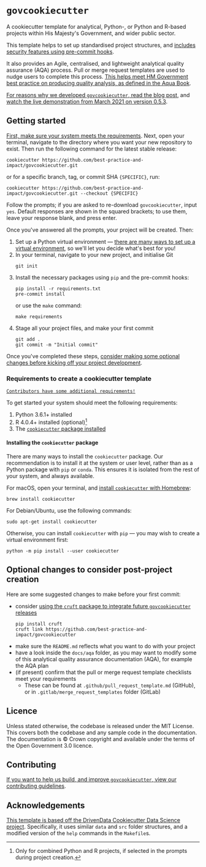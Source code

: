 # `govcookiecutter`

A cookiecutter template for analytical, Python-, or Python and R-based projects within
His Majesty's Government, and wider public sector.

This template helps to set up standardised project structures, and [includes security
features using pre-commit hooks][docs-pre-commit].

It also provides an Agile, centralised, and lightweight analytical quality assurance
(AQA) process. Pull or merge request templates are used to nudge users to complete this
process. [This helps meet HM Government best practice on producing quality analysis, as
defined in the Aqua Book][aqua-book].

[For reasons why we developed `govcookiecutter`, read the blog post][blog-post], and
[watch the live demonstration from March 2021 on version 0.5.3][youtube].

## Getting started

[First, make sure your system meets the
requirements](#requirements-to-create-a-cookiecutter-template). Next, open your
terminal, navigate to the directory where you want your new repository to exist. Then
run the following command for the latest stable release:

```shell
cookiecutter https://github.com/best-practice-and-impact/govcookiecutter.git
```

or for a specific branch, tag, or commit SHA `{SPECIFIC}`, run:

```shell
cookiecutter https://github.com/best-practice-and-impact/govcookiecutter.git --checkout {SPECIFIC}
```

Follow the prompts; if you are asked to re-download `govcookiecutter`, input `yes`.
Default responses are shown in the squared brackets; to use them, leave your response
blank, and press enter.

Once you've answered all the prompts, your project will be created. Then:

1. Set up a Python virtual environment — [there are many ways to set up a virtual
  environment][pluralsight], so we'll let you decide what's best for you!
2. In your terminal, navigate to your new project, and initialise Git
   ```shell
   git init
   ```
3. Install the necessary packages using `pip` and the pre-commit hooks:
   ```shell
   pip install -r requirements.txt
   pre-commit install
   ```
   or use the `make` command:
   ```shell
   make requirements
   ```
4. Stage all your project files, and make your first commit
   ```shell
   git add .
   git commit -m "Initial commit"
   ```

Once you've completed these steps, [consider making some optional changes before
kicking off your project development](#optional-changes-to-consider-post-project-creation).

### Requirements to create a cookiecutter template


[```Contributors have some additional requirements!```](https://github.com/best-practice-and-impact/govcookiecutter/blob/main/CONTRIBUTING.md/)


To get started your system should meet the following requirements:

1. Python 3.6.1+ installed
2. R 4.0.4+ installed (optional)[^1]
3. The [`cookiecutter` package installed](#installing-the-cookiecutter-package)

[^1]: Only for combined Python and R projects, if selected in the prompts during
project creation.

#### Installing the `cookiecutter` package

There are many ways to install the `cookiecutter` package. Our recommendation is to
install it at the system or user level, rather than as a Python package with `pip` or
`conda`. This ensures it is isolated from the rest of your system, and always available.

For macOS, open your terminal, and [install `cookiecutter` with Homebrew][homebrew]:

```shell
brew install cookiecutter
```

For Debian/Ubuntu, use the following commands:

```shell
sudo apt-get install cookiecutter
```

Otherwise, you can install `cookiecutter` with `pip` — you may wish to create a virtual
environment first:

```shell
python -m pip install --user cookiecutter
```

## Optional changes to consider post-project creation

Here are some suggested changes to make before your first commit:

- consider [using the `cruft` package to integrate future `govcookiecutter`
  releases][cruft]
  ```shell
  pip install cruft
  cruft link https://github.com/best-practice-and-impact/govcookiecutter
  ```
- make sure the `README.md` reflects what you want to do with your project
- have a look inside the `docs/aqa` folder, as you may want to modify some of this
  analytical quality assurance documentation (AQA), for example the AQA plan
- (if present) confirm that the pull or merge request template checklists meet your
  requirements
  - These can be found at `.github/pull_request_template.md` (GitHub), or in
    `.gitlab/merge_request_templates` folder (GitLab)

## Licence

Unless stated otherwise, the codebase is released under the MIT License. This covers
both the codebase and any sample code in the documentation. The documentation is ©
Crown copyright and available under the terms of the Open Government 3.0 licence.

## Contributing

[If you want to help us build, and improve `govcookiecutter`, view our contributing
guidelines](https://github.com/best-practice-and-impact/govcookiecutter/blob/main/CONTRIBUTING.md).

## Acknowledgements

[This template is based off the DrivenData Cookiecutter Data Science
project][drivendata]. Specifically, it uses similar `data` and `src` folder structures,
and a modified version of the `help` commands in the `Makefile`s.

[aqua-book]: https://www.gov.uk/government/publications/the-aqua-book-guidance-on-producing-quality-analysis-for-government
[blog-post]: https://dataingovernment.blog.gov.uk/2021/07/20/govcookiecutter-a-template-for-data-science-projects/
[cruft]: https://github.com/cruft/cruft
[docs-pre-commit]: ./%7B%7B%20cookiecutter.repo_name%20%7D%7D/docs/contributor_guide/pre_commit_hooks.md
[drivendata]: http://drivendata.github.io/cookiecutter-data-science/
[homebrew]: https://brew.sh/
[issue-windows-os]: https://github.com/best-practice-and-impact/govcookiecutter/issues/20
[pluralsight]: https://www.pluralsight.com/tech-blog/managing-python-environments/
[youtube]: https://www.youtube.com/watch?v=N7_d3k3uQ_M
[issue20]: https://github.com/best-practice-and-impact/govcookiecutter/issues/20
